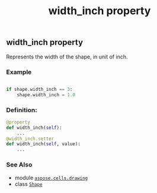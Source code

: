 ﻿---
title: width_inch property
second_title: Aspose.Cells for Python via .NET API References
description: 
type: docs
weight: 1210
url: /aspose.cells.drawing/shape/width_inch/
is_root: false
---

## width_inch property


Represents the width of the shape, in unit of inch.

### Example 


```python

if shape.width_inch == 3:
    shape.width_inch = 1.0

```
### Definition:
```python
@property
def width_inch(self):
    ...
@width_inch.setter
def width_inch(self, value):
    ...
```

### See Also
* module [`aspose.cells.drawing`](../../)
* class [`Shape`](/cells/python-net/aspose.cells.drawing/shape)
